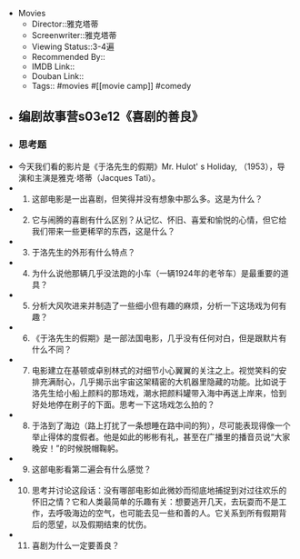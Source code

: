 - Movies
    - Director::雅克塔蒂
    - Screenwriter::雅克塔蒂
    - Viewing Status::3-4遍
    - Recommended By:: 
    - IMDB Link::
    - Douban Link::
    - Tags:: #movies #[[movie camp]] #comedy
- ## 编剧故事营s03e12《喜剧的善良》
- ### 思考题
- 今天我们看的影片是《于洛先生的假期》Mr. Hulot' s Holiday, （1953），导演和主演是雅克·塔蒂（Jacques Tati）。
- 1. 这部电影是一出喜剧，但笑得并没有想象中那么多。这是为什么？
- 2. 它与闹腾的喜剧有什么区别？从记忆、怀旧、喜爱和愉悦的心情，但它给我们带来一些更稀罕的东西，这是什么？
- 3. 于洛先生的外形有什么特点？
- 4. 为什么说他那辆几乎没法跑的小车（一辆1924年的老爷车）是最重要的道具？
- 5. 分析大风吹进来并制造了一些细小但有趣的麻烦，分析一下这场戏为何有趣？
- 6. 《于洛先生的假期》是一部法国电影，几乎没有任何对白，但是跟默片有什么不同？
- 7. 电影建立在基顿或卓别林式的对细节小心翼翼的关注之上。视觉笑料的安排充满耐心，几乎揭示出宇宙这架精密的大机器里隐藏的功能。比如说于洛先生给小船上颜料的那场戏，潮水把颜料罐带入海中再送上岸来，恰到好处地停在刷子的下面。思考一下这场戏怎么拍的？
- 8. 于洛到了海边（路上打扰了一条想睡在路中间的狗），尽可能表现得像一个举止得体的度假者。他是如此的彬彬有礼，甚至在广播里的播音员说“大家晚安！”的时候脱帽鞠躬。
- 9. 这部电影看第二遍会有什么感觉？
- 10. 思考并讨论这段话：没有哪部电影如此微妙而彻底地捕捉到对过往欢乐的怀旧之情？它和人类最简单的乐趣有关：想要逃开几天，去玩耍而不是工作，去呼吸海边的空气，也可能去见一些和善的人。它关系到所有假期背后的愿望，以及假期结束的忧伤。
- 11. 喜剧为什么一定要善良？
